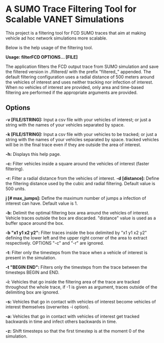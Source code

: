 # A SUMO Trace Filtering Tool for Scalable VANET Simulations

This project is a filtering tool for FCD SUMO traces that aim at making vehicle ad hoc network simulations more scalable.


Below is the help usage of the filtering tool.

**Usage: filterFCD OPTIONS... [FILE]**

The application filters the FCD output trace from SUMO simulation and save the
 filtered version in ./filtered/ with the prefix "filtered_" appended. The default filtering configuration uses a radial distance of 500 meters around the vehicles of interest and uses neither tracking nor infection of interest. When no vehicles of interest are provided, only area and time-based filtering are performed if the appropriate arguments are provided.

## Options

  **-v [FILE/STRING]:** Input a csv file with your vehicles of interest; or just a 
                     string with the names of your vehicles separated by space.
                     
  **-k [FILE/STRING]:** Input a csv file with your vehicles to be tracked; or just a 
                     string with the names of your vehicles separated by space.
                     tracked vehicles will be in the final trace even if they are
                     outside the area of interest.
                     
  **-h:**                Displays this help page.
  
  **-c:**               Filter vehicles inside a square around the vehicles of
                     interest (faster filtering).
                     
  **-r:**               Filter a radial distance from the vehicles of interest.
  **-d [distance]:**     Define the filtering distance used by the cubic and radial
                     filtering. Default value is 500 units.
                     
  **j [# max_jumps]:**  Define the maximum number of jumps a infection of interest
                     can have. Default value is 1.
                     
  **-b:**               Delimit the optimal filtering box area around the vehicles
                     of interest. Vehicle traces outside the box are discarded.
                     \"distance\" value is used as a buffer space around the box.
                     
  **-b \"x1 y1 x2 y2\":** Filter traces inside the box delimited by \"x1 y1 x2 y2\"
                     defining the lower left and the upper right corner of the
                     area to extract respectively. OPTIONS \"-c\" and \"-r\" are
                     ignored.
                     
  **-t:**               Filter only the timesteps from the trace when a vehicle of
                     interest is present in the simulation.
                     
  **-t \"BEGIN END\":**   Filters only the timesteps from the trace between the
                     timesteps BEGIN and END.
                     
  **-i:**                Vehicles that go inside the filtering area of the trace 
                     are tracked throughout the whole trace, if -1 is given
                     as argument, traces outside of the delimiting box are 
                     ignored.
                     
  **-s:**                Vehicles that go in contact with vehicles of interest become 
                     vehicles of interest themselves (overwrites -i option).
                     
  **-a:**                Vehicles that go in contact with vehicles of interest get 
                     tracked backwards in time and infect others backwards in 
                     time.
                     
  **-z:**               Shift timesteps so that the first timestep is at the moment 
                     0 of the simulation.
                     
